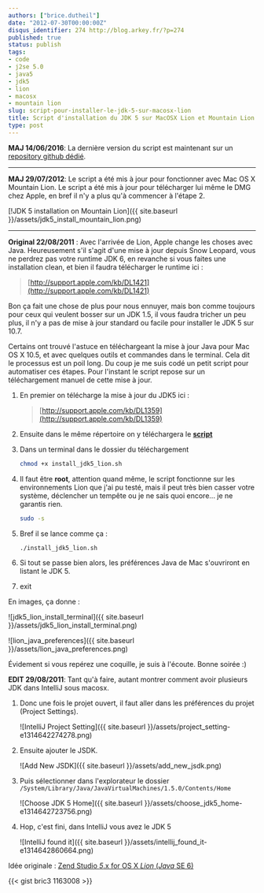 ```yaml
---
authors: ["brice.dutheil"]
date: "2012-07-30T00:00:00Z"
disqus_identifier: 274 http://blog.arkey.fr/?p=274
published: true
status: publish
tags:
- code
- j2se 5.0
- java5
- jdk5
- lion
- macosx
- mountain lion
slug: script-pour-installer-le-jdk-5-sur-macosx-lion
title: Script d'installation du JDK 5 sur MacOSX Lion et Mountain Lion (Mis à jour)
type: post
---
```


**MAJ 14/06/2016**: La dernière version du script est maintenant sur un [repository github dédié](https://github.com/bric3/osx-jdk5-installer).

--------------------------------------------------
**MAJ 29/07/2012**: Le script a été mis à jour pour fonctionner avec Mac OS X Mountain Lion. Le script a été mis à jour pour télécharger lui même le DMG chez Apple, en bref il n'y a plus qu'à commencer à l'étape 2.

[!JDK 5 installation on Mountain Lion]({{ site.baseurl }}/assets/jdk5_install_mountain_lion.png)

--------------------------------------------------
**Original 22/08/2011** : Avec l'arrivée de Lion, Apple change les choses avec Java. Heureusement s'il s'agit d'une mise à jour depuis Snow Leopard, vous ne perdrez pas votre runtime JDK 6, en revanche si vous faites une installation clean, et bien il faudra télécharger le runtime ici :

> [http://support.apple.com/kb/DL1421](http://support.apple.com/kb/DL1421)

Bon ça fait une chose de plus pour nous ennuyer, mais bon comme toujours pour ceux qui veulent bosser sur un JDK 1.5, il vous faudra tricher un peu plus, il n'y a pas de mise à jour standard ou facile pour installer le JDK 5 sur 10.7.

Certains ont trouvé l'astuce en téléchargeant la mise à jour Java pour Mac OS X 10.5, et avec quelques outils et commandes dans le terminal. Cela dit le processus est un poil long. Du coup je me suis codé un petit script pour automatiser ces étapes. Pour l'instant le script repose sur un téléchargement manuel de cette mise à jour.


1. En premier on télécharge la mise à jour du JDK5 ici :

    > [http://support.apple.com/kb/DL1359](http://support.apple.com/kb/DL1359)

2. Ensuite dans le même répertoire on y téléchargera le **[script](https://raw.githubusercontent.com/bric3/osx-jdk5-installer/master/install_jdk5_post_lion.sh)**

3. Dans un terminal dans le dossier du téléchargement

    ```sh
    chmod +x install_jdk5_lion.sh
    ```

4. Il faut être **root**, attention quand même, le script fonctionne sur les environnements Lion que j'ai pu testé, mais il peut très bien casser votre système, déclencher un tempête ou je ne sais quoi encore... je ne garantis rien.

    ```sh
    sudo -s
    ```
5. Bref il se lance comme ça :

    ```sh
    ./install_jdk5_lion.sh
    ```

6. Si tout se passe bien alors, les préférences Java de Mac s'ouvriront en listant le JDK 5.

7. exit

En images, ça donne :

![jdk5_lion_install_terminal]({{ site.baseurl }}/assets/jdk5_lion_install_terminal.png)

![lion_java_preferences]({{ site.baseurl }}/assets/lion_java_preferences.png)

Évidement si vous repérez une coquille, je suis à l'écoute. Bonne soirée :)

**EDIT 29/08/2011**: Tant qu'à faire, autant montrer comment avoir plusieurs JDK dans IntelliJ sous macosx.

1. Donc une fois le projet ouvert, il faut aller dans les préférences du projet (Project Settings).

    ![IntelliJ Project Setting]({{ site.baseurl }}/assets/project_setting-e1314642274278.png)

2. Ensuite ajouter le JSDK.

    ![Add New JSDK]({{ site.baseurl }}/assets/add_new_jsdk.png)

3. Puis sélectionner dans l'explorateur le dossier `/System/Library/Java/JavaVirtualMachines/1.5.0/Contents/Home`

    ![Choose JDK 5 Home]({{ site.baseurl }}/assets/choose_jdk5_home-e1314642723756.png)

4. Hop, c'est fini, dans IntelliJ vous avez le JDK 5

    ![IntelliJ found it]({{ site.baseurl }}/assets/intellij_found_it-e1314642860664.png)

Idée originale : [Zend Studio *5*.x for OS X *Lion* (*Java* SE 6)](http://www.s-seven.net/zend_5x_lion)

{{< gist bric3 1163008 >}}
